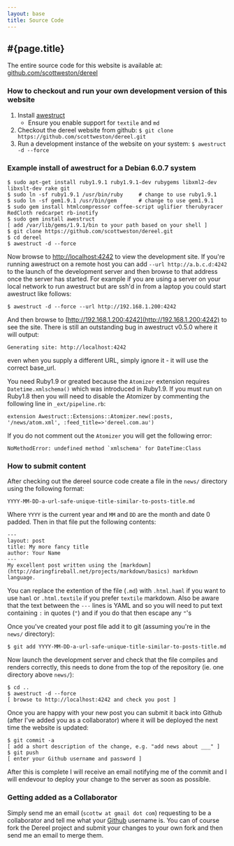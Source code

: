 ```yaml
---
layout: base
title: Source Code
---
```


## #{page.title}

The entire source code for this website is available at: [github.com/scottweston/dereel](http://github.com/scottweston/dereel)

### How to checkout and run your own development version of this website

1. Install [awestruct](http://awestruct.org/)
    * Ensure you enable support for `textile` and `md`
1. Checkout the dereel website from github:
   `$ git clone https://github.com/scottweston/dereel.git`
1. Run a development instance of the website on your system:
   `$ awestruct -d --force`

### Example install of awestruct for a Debian 6.0.7 system

    $ sudo apt-get install ruby1.9.1 ruby1.9.1-dev rubygems libxml2-dev libxslt-dev rake git
    $ sudo ln -sf ruby1.9.1 /usr/bin/ruby     # change to use ruby1.9.1
    $ sudo ln -sf gem1.9.1 /usr/bin/gem       # change to use gem1.9.1
    $ sudo gem install htmlcompressor coffee-script uglifier therubyracer RedCloth redcarpet rb-inotify
    $ sudo gem install awestruct
    [ add /var/lib/gems/1.9.1/bin to your path based on your shell ]
    $ git clone https://github.com/scottweston/dereel.git
    $ cd dereel
    $ awestruct -d --force

Now browse to [http://localhost:4242](http://localhost:4242) to view the
development site. If you're running awestruct on a remote host you can add
`--url http://a.b.c.d:4242` to the launch of the development server and
then browse to that address once the server has started. For example if you
are using a server on your local network to run awestruct but are ssh'd in
from a laptop you could start awestruct like follows:

    $ awestruct -d --force --url http://192.168.1.200:4242

And then browse to [http://192.168.1.200:4242](http://192.168.1.200:4242) to
see the site. There is still an outstanding bug in awestruct v0.5.0 where it will
output: 

    Generating site: http://localhost:4242

even when you supply a different URL, simply ignore it - it will use the
correct base_url.

You need Ruby1.9 or greated because the `Atomizer` extension requires
`Datetime.xmlschema()` which was introduced in Ruby1.9. If you must
run on Ruby1.8 then you will need to disable the Atomizer by commenting
the following line in `_ext/pipeline.rb`:

    extension Awestruct::Extensions::Atomizer.new(:posts, '/news/atom.xml', :feed_title=>'dereel.com.au')

If you do not comment out the `Atomizer` you will get the following error:

    NoMethodError: undefined method `xmlschema' for DateTime:Class

### How to submit content

After checking out the dereel source code create a file in the `news/` directory using the following format:

    YYYY-MM-DD-a-url-safe-unique-title-similar-to-posts-title.md

Where `YYYY` is the current year and `MM` and `DD` are the month and date 0 padded.
Then in that file put the following contents:

    ---
    layout: post
    title: My more fancy title
    author: Your Name
    ---
    My excellent post written using the [markdown](http://daringfireball.net/projects/markdown/basics) markdown language.

You can replace the extention of the file (`.md`) with `.html.haml` if you want to use `haml` or `.html.textile`
if you prefer `textile` markdown. Also be aware that the text between the `---` lines is YAML and so you will
need to put text containing `:` in quotes (`"`) and if you do that then escape any `"`'s

Once you've created your post file add it to git (assuming you're in the `news/` directory):

    $ git add YYYY-MM-DD-a-url-safe-unique-title-similar-to-posts-title.md

Now launch the development server and check that the file compiles and renders correctly, this needs to done
from the top of the repository (ie. one directory above `news/`):

    $ cd ..
    $ awestruct -d --force
    [ browse to http://localhost:4242 and check you post ]

Once you are happy with your new post you can submit it back into Github (after I've added you
as a collaborator) where it will be deployed the next time the website is updated:

    $ git commit -a
    [ add a short description of the change, e.g. "add news about ___" ]
    $ git push
    [ enter your Github username and password ]

After this is complete I will receive an email notifying me of the commit and I will endevour to
deploy your change to the server as soon as possible.

### Getting added as a Collaborator

Simply send me an email (`scottw at gmail dot com`) requesting to be a collaborator and tell me what
your [Github](http://github.com) username is. You can of course fork the Dereel project and submit
your changes to your own fork and then send me an email to merge them.
